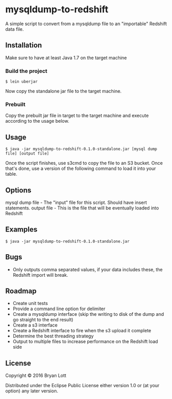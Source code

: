 # mysqldump-to-redshift

A simple script to convert from a mysqldump file to an "importable" Redshift data file.

## Installation

Make sure to have at least Java 1.7 on the target machine

### Build the project

    $ lein uberjar

Now copy the standalone jar file to the target machine.

### Prebuilt

Copy the prebuilt jar file in target to the target machine and execute according to the usage below.

## Usage

    $ java -jar mysqldump-to-redshift-0.1.0-standalone.jar [mysql dump file] [output file]

Once the script finishes, use s3cmd to copy the file to an S3 bucket.  Once that's done, use a version of the following command to load it into your table.

## Options

mysql dump file - The "input" file for this script.  Should have insert statements.
output file - This is the file that will be eventually loaded into Redshift

## Examples

    $ java -jar mysqldump-to-redshift-0.1.0-standalone.jar

## Bugs

* Only outputs comma separated values, if your data includes these, the Redshift import will break.

## Roadmap

* Create unit tests
* Provide a command line option for delimiter
* Create a mysqldump interface (skip the writing to disk of the dump and go straight to the end result)
* Create a s3 interface
* Create a Redshift interface to fire when the s3 upload it complete
* Determine the best threading strategy
* Output to multiple files to increase performance on the Redshift load side

## License

Copyright © 2016 Bryan Lott

Distributed under the Eclipse Public License either version 1.0 or (at
your option) any later version.

